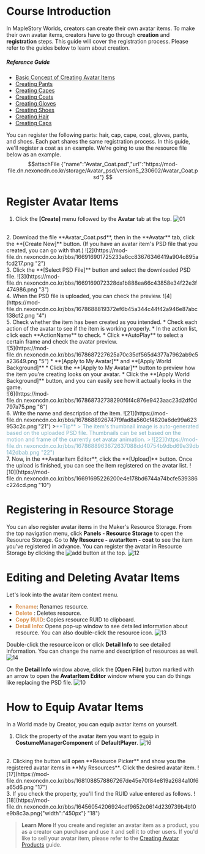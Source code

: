 # Course Introduction
In MapleStory Worlds, creators can create their own avatar items.
To make their own avatar items, creators have to go through **creation** and **registration** steps.
This guide will cover the registration process. Please refer to the guides below to learn about creation.
##### Reference Guide
* [Basic Concept of Creating Avatar Items](/docs?postId=588{"target":"_self"})
* [Creating Pants](/docs?postId=584{"target":"_self"})
* [Creating Capes](/docs?postId=585{"target":"_self"})
* [Creating Coats](/docs?postId=586{"target":"_self"})
* [Creating Gloves](/docs?postId=587{"target":"_self"})
* [Creating Shoes](/docs?postId=583{"target":"_self"})
* [Creating Hair](/docs?postId=657{"target":"_self"})
* [Creating Caps](/docs?postId=592{"target":"_self"})

You can register the following parts: hair, cap, cape, coat, gloves, pants, and shoes.
Each part shares the same registration process. In this guide, we'll register a coat as an example.
We're going to use the resource file below as an example.
$$attachFile
{"name":"Avatar_Coat.psd","url":"https://mod-file.dn.nexoncdn.co.kr/storage/Avatar_psd/version5_230602/Avatar_Coat.psd"}
$$

# Register Avatar Items
1. Click the **[Create]** menu followed by the **Avatar** tab at the top.
![01](https://mod-file.dn.nexoncdn.co.kr/bbs/1669168971262bb2d9a28128c4f18a5d0d84e037a14b7.png "01")
<br>
2. Download the file **Avatar_Coat.psd**, then in the **Avatar** tab, click the **[Create New]** button.
(If you have an avatar item's PSD file that you created, you can go with that.)
![2](https://mod-file.dn.nexoncdn.co.kr/bbs/166916901725233a6cc83676346419a904c895afcd217.png "2")
<br>
3. Click the **[Select PSD File]** button and select the downloaded PSD file.
![3](https://mod-file.dn.nexoncdn.co.kr/bbs/1669169072328da1b888ea66c43858e34f22e3f474986.png "3")
<br>
4. When the PSD file is uploaded, you can check the preview.
![4](https://mod-file.dn.nexoncdn.co.kr/bbs/1678688819372ef6b45a344c44f42a946e87abc138cf2.png "4")
<br>
5. Check whether the item has been created as you intended.
    * Check each action of the avatar to see if the item is working properly. 
        * In the action list, click each **ActionName** to check. 
        * Click **AutoPlay** to select a certain frame and check the avatar preview.<br>![5](https://mod-file.dn.nexoncdn.co.kr/bbs/1678687227625a70c35df565d4377a7962ab9c5a23649.png "5")
    * **[Apply to My Avatar]** and **[Apply World Background]**
        * Click the **[Apply to My Avatar]** button to preview how the item you're creating looks on your avatar.
        * Click the **[Apply World Background]** button, and you can easily see how it actually looks in the game.<br>![6](https://mod-file.dn.nexoncdn.co.kr/bbs/167868732738290f6f4c876e9423aac23d2df0d797a75.png "6")
<br>
 6. Write the name and description of the item.
![21](https://mod-file.dn.nexoncdn.co.kr/bbs/1678688926747f9fad8a560cf4820a6de99a623953c2c.png "21")
    ><span style="color: #7cafc2">**Tip**
    > The item's thumbnail image is auto-generated based on the uploaded PSD file. Thumbnails can be set based on the motion and frame of the currently set avatar animation.
    > ![22](https://mod-file.dn.nexoncdn.co.kr/bbs/1678688963672637088dd40754b9dbd69e39db142dbab.png "22")</span>
<br>
7. Now, in the **AvatarItem Editor**, click the **[Upload]** button.
Once the upload is finished, you can see the item registered on the avatar list.
![10](https://mod-file.dn.nexoncdn.co.kr/bbs/16691695226200e4e178bd6744a74bcfe539386c224cd.png "10")


# Registering in Resource Storage
You can also register avatar items in the Maker's Resource Storage.
From the top navigation menu, click **Panels - Resource Storage** to open the Resource Storage.
Go to **My Resource - avatarItem - coat** to see the item you've registered in advance.
You can register the avatar in Resource Storage by clicking the ![add](https://mod-file.dn.nexoncdn.co.kr/storage/icons/common/icon_layer_add.png "add") button at the top.
![12](https://mod-file.dn.nexoncdn.co.kr/bbs/1669169579147bf312a28743a4c00b5fe5b7ff74ef6ce.png "12")


# Editing and Deleting Avatar Items
Let's look into the avatar item context menu.
* <span style="color: #dc9656">**Rename**</span>: Renames resource.
* <span style="color: #dc9656">**Delete**</span> : Deletes resource.
* <span style="color: #dc9656">**Copy RUID**</span>: Copies resource RUID to clipboard.
* <span style="color: #dc9656">**Detail Info**</span>: Opens pop-up window to see detailed information about resource. You can also double-click the resource icon.
![13](https://mod-file.dn.nexoncdn.co.kr/bbs/1656554906953f6d2eb6287874ecfa49a2132ad6e31af.png "13")

Double-click the resource icon or click **Detail Info** to see detailed information. You can change the name and description of resources as well.
![14](https://mod-file.dn.nexoncdn.co.kr/bbs/1669169655194e1fccb67bfb64991bce0622737eacd7a.png "14")

On the **Detail Info** window above, click the **[Open File]** button marked with an arrow to open the **AvatarItem Editor** window where you can do things like replacing the PSD file.
![10](https://mod-file.dn.nexoncdn.co.kr/bbs/1678689137446fc9b00e8b4194bafab9ec6b0c147dc84.png "10")

# How to Equip Avatar Items
In a World made by Creator, you can equip avatar items on yourself.
1. Click the property of the avatar item you want to equip in **CostumeManagerComponent** of **DefaultPlayer**.
![16](https://mod-file.dn.nexoncdn.co.kr/bbs/16456053556420f1ccdd1896d45a2a25427d572cbfecf.png{"width":"450px"} "16")
<br>
2. Clicking the button will open **Resource Picker** and show you the registered avatar items in **My Resources**. Click the desired avatar item.
![17](https://mod-file.dn.nexoncdn.co.kr/bbs/1681088578867267de45e70f84e819a2684a10f6a65d6.png "17")
<br>
3. If you check the property, you'll find the RUID value entered as follows.
![18](https://mod-file.dn.nexoncdn.co.kr/bbs/16456054206924cdf9652c0614d239739b4b10e9b8c3a.png{"width":"450px"} "18")

> <span style="color: #585858">**Learn More**
> If you create and register an avatar item as a product, you as a creator can purchase and use it and sell it to other users. 
> If you'd like to sell your avatar item, please refer to the [Creating Avatar Products](/docs/?postId=830{"target":"_self"}) guide. </span>
